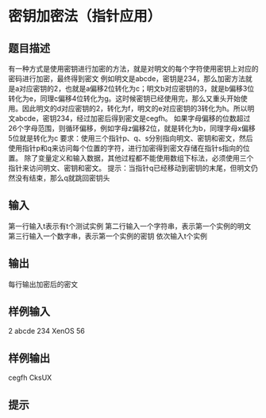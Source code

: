  # 密钥加密法（指针应用） ## 题目描述 有一种方式是使用密钥进行加密的方法，就是对明文的每个字符使用密钥上对应的密码进行加密，最终得到密文 例如明文是abcde，密钥是234，那么加密方法就是a对应密钥的2，也就是a偏移2位转化为c；明文b对应密钥的3，就是b偏移3位转化为e，同理c偏移4位转化为g。这时候密钥已经使用完，那么又重头开始使用。因此明文的d对应密钥的2，转化为f，明文的e对应密钥的3转化为h。所以明文abcde，密钥234，经过加密后得到密文是cegfh。 如果字母偏移的位数超过26个字母范围，则循环偏移，例如字母z偏移2位，就是转化为b，同理字母x偏移5位就是转化为c 要求：使用三个指针p、q、s分别指向明文、密钥和密文，然后使用指针p和q来访问每个位置的字符，进行加密得到密文存储在指针s指向的位置。 除了变量定义和输入数据，其他过程都不能使用数组下标法，必须使用三个指针来访问明文、密钥和密文。 提示：当指针q已经移动到密钥的末尾，但明文仍然没有结束，那么q就跳回密钥头  ## 输入 第一行输入t表示有t个测试实例 第二行输入一个字符串，表示第一个实例的明文 第三行输入一个数字串，表示第一个实例的密钥 依次输入t个实例  ## 输出 每行输出加密后的密文  ## 样例输入 2 abcde 234 XenOS 56 ## 样例输出 cegfh CksUX ## 提示 
